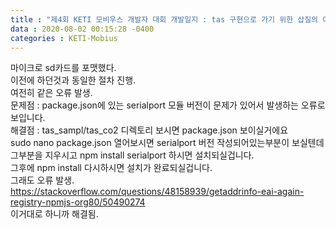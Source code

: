 ```yaml
---
title : "제4회 KETI 모비우스 개발자 대회 개발일지 : tas 구현으로 가기 위한 삽질의 여정2"
data : 2020-08-02 00:15:28 -0400
categories : KETI-Mobius
---
```

마이크로 sd카드를 포맷했다.<br>
이전에 하던것과 동일한 절차 진행.<br>
여전히 같은 오류 발생. <br>
문제점 : package.json에 있는 serialport 모듈 버전이 문제가 있어서 발생하는 오류로 보입니다.<br>
해결점 : tas_sampl/tas_co2 디렉토리 보시면 package.json 보이실거에요<br>
sudo nano package.json 열어보시면 serialport 버전 작성되어있는부분이 보실텐데 그부분을 지우시고 npm install serialport 하시면 설치되실겁니다.<br>
그후에 npm install 다시하시면 설치가 완료되실겁니다.<br>
그래도 오류 발생.<br>
<https://stackoverflow.com/questions/48158939/getaddrinfo-eai-again-registry-npmjs-org80/50490274> <br>
이거대로 하니까 해결됨.